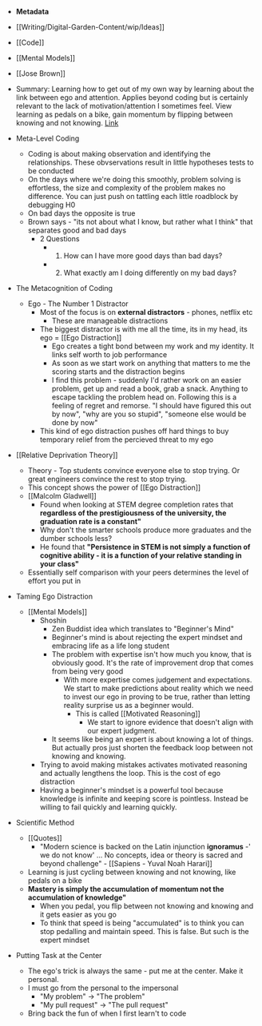 - **Metadata**
- [[Writing/Digital-Garden-Content/wip/Ideas]]
- [[Code]]
- [[Mental Models]]
- [[Jose Brown]]
- Summary: Learning how to get out of my own way by learning about the link between ego and attention. Applies beyond coding but is certainly relevant to the lack of motivation/attention I sometimes feel. View learning as pedals on a bike, gain momentum by flipping between knowing and not knowing. [Link](https://josebrowne.com/on-coding-ego-and-attention/)


- Meta-Level Coding
    - Coding is about making observation and identifying the relationships. These obvservations result in little hypotheses tests to be conducted
    - On the days where we're doing this smoothly, problem solving is effortless, the size and complexity of the problem makes no difference. You can just push on tattling each little roadblock by debugging H0
    - On bad days the opposite is true
    - Brown says - "its not about what I know, but rather what I think" that separates good and bad days
        - 2 Questions
            - 1. How can I have more good days than bad days?
            - 2. What exactly am I doing differently on my bad days?
- The Metacognition of Coding
    - Ego - The Number 1 Distractor
        - Most of the focus is on __external distractors__ - phones, netflix etc
            - These are manageable distractions
        - The biggest distractor is with me all the time, its in my head, its ego = [[Ego Distraction]]
            - Ego creates a tight bond between my work and my identity. It links self worth to job performance
            - As soon as we start work on anything that matters to me the scoring starts and the distraction begins
            - I find this problem - suddenly I'd rather work on an easier problem, get up and read a book, grab a snack. Anything to escape tackling the problem head on. Following this is a feeling of regret and remorse. "I should have figured this out by now", "why are you so stupid", "someone else would be done by now"
        - This kind of ego distraction pushes off hard things to buy temporary relief from the percieved threat to my ego
- [[Relative Deprivation Theory]]
    - Theory - Top students convince everyone else to stop trying. Or great engineers convince the rest to stop trying.
    - This concept shows the power of [[Ego Distraction]]
    - [[Malcolm Gladwell]]
        - Found when looking at STEM degree completion rates that **regardless of the prestigiousness of the university, the graduation rate is a constant"**
        - Why don't the smarter schools produce more graduates and the dumber schools less?
        - He found that __"Persistence in STEM is not simply a function of cognitive ability - it is a function of your relative standing in your class"__
    - Essentially self comparison with your peers determines the level of effort you put in 
- Taming Ego Distraction
    - [[Mental Models]] 
        - Shoshin
            - Zen Buddist idea which translates to "Beginner's Mind"
            - Beginner's mind is about rejecting the expert mindset and embracing life as a life long student
            - The problem with expertise isn't how much you know, that is obviously good. It's the rate of improvement drop that comes from being very good 
                - With more expertise comes judgement and expectations. We start to make predictions about reality which we need to invest our ego in proving to be true, rather than letting reality surprise us as a beginner would. 
                    - This is called [[Motivated Reasoning]]
                        - We start to ignore evidence that doesn't align with our expert judgment. 
            - It seems like being an expert is about knowing a lot of things. But actually pros just shorten the feedback loop between not knowing and knowing. 
        - Trying to avoid making mistakes activates motivated reasoning and actually lengthens the loop. This is the cost of ego distraction
        - Having a beginner's mindset is a powerful tool because knowledge is infinite and keeping score is pointless. Instead be willing to fail quickly and learning quickly. 
- Scientific Method
    - [[Quotes]]
        - "Modern science is backed on the Latin injunction __ignoramus__ -' we do not know' ... No concepts, idea or theory is sacred and beyond challenge" - [[Sapiens - Yuval Noah Harari]]
    - Learning is just cycling between knowing and not knowing, like pedals on a bike
    - **Mastery is simply the accumulation of momentum not the accumulation of knowledge"**
        - When you pedal, you flip between not knowing and knowing and it gets easier as you go
        - To think that speed is being "accumulated" is to think you can stop pedalling and maintain speed. This is false. But such is the expert mindset
- Putting Task at the Center
    - The ego's trick is always the same - put me at the center. Make it personal. 
    - I must go from the personal to the impersonal 
        - "My problem" -> "The problem"
        - "My pull request" -> "The pull request"
    - Bring back the fun of when I first learn't to code
